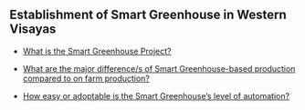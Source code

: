 ## Establishment of Smart Greenhouse in Western Visayas


 - [What is the Smart Greenhouse Project?](/establishment-of-smart-greenhouse-in-western-visayas/what-is-the-smart-greenhouse-project)
    
 - [What are the major difference/s of Smart Greenhouse-based production compared to on farm production?](/establishment-of-smart-greenhouse-in-western-visayas/what-are-the-major-differences-of-smart-greenhouse-based-production-compared-to-on-farm-production)
    
 - [How easy or adoptable is the Smart Greenhouse’s level of automation?](/establishment-of-smart-greenhouse-in-western-visayas/how-easy-or-adoptable-is-the-smart-greenhouse's-level-of-automation)
    
